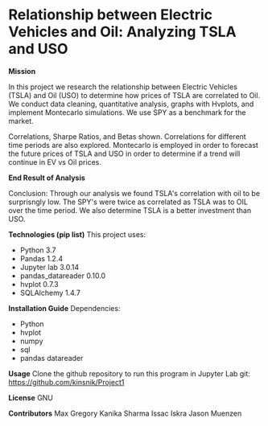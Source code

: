 # Relationship between Electric Vehicles and Oil: Analyzing TSLA and USO

**Mission**

In this project we research the relationship between Electric Vehicles (TSLA) and Oil (USO) to determine how prices of TSLA are correlated to Oil. We conduct data cleaning, quantitative analysis, graphs with Hvplots, and implement Montecarlo simulations. We use SPY as a benchmark for the market. 

Correlations, Sharpe Ratios, and Betas shown. Correlations for different time periods are also explored.  Montecarlo is employed in order to forecast the future prices of TSLA and USO in order to determine if a trend will continue in EV vs Oil prices. 

**End Result of Analysis**

Conclusion: Through our analysis we found TSLA's correlation with oil to be surprisngly low. The SPY's were twice as correlated as TSLA was to OIL over the time period. We also determine TSLA is a better investment than USO.

**Technologies (pip list)**
This project uses: 
- Python 3.7
- Pandas 1.2.4
- Jupyter lab 3.0.14
- pandas_datareader 0.10.0
- hvplot 0.7.3
- SQLAlchemy 1.4.7

**Installation Guide**
Dependencies:
- Python 
- hvplot
- numpy
- sql
- pandas datareader

**Usage**
Clone the github repository to run this program in Jupyter Lab 
git: https://github.com/kinsnik/Project1

**License**
GNU 

**Contributors**
Max Gregory
Kanika Sharma
Issac Iskra
Jason Muenzen 


